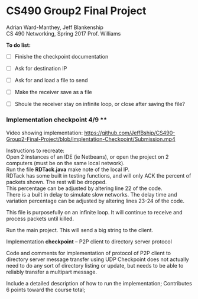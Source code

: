 # CS490 Group2 Final Project
Adrian Ward-Manthey, Jeff Blankenship     
CS 490 Networking, Spring 2017
Prof. Williams

**To do list:**
- [ ] Finishe the checkpoint documentation
- [ ] Ask for destination IP
- [ ] Ask for and load a file to send
- [ ] Make the receiver save as a file
- [ ] Shoule the receiver stay on infinite loop, or close after saving the file?



### Implementation checkpoint 4/9 **

Video showing implementation:
https://github.com/JeffBship/CS490-Group2-Final-Project/blob/Implentation-Checkpoint/Submission.mp4

Instructions to recreate:  
Open 2 instances of an IDE (ie Netbeans), or open the project on 2 computers (must be on the same local network).  
Run the file **RDTack.java**  make note of the local IP.  
RDTack has some built in testing functions, and will only ACK the percent of packets shown.  The rest will be dropped.  
This percentage can be adjusted by altering line 22 of the code.  
There is a built in delay to simulate slow networks.  The delay time and variation percentage can be adjusted by altering lines 23-24 of the code.  


This file is purposefully on an infinite loop.  It will continue to receive and process packets until killed.

Run the main project.  This will send a big string to the client.





Implementation **checkpoint** – P2P client to directory server protocol

Code and comments for implementation of protocol of P2P client to directory server message transfer using UDP
Checkpoint does not actually need to do any sort of directory listing or update, but needs to be able to reliably transfer a multipart message.

Include a detailed description of how to run the implementation;
Contributes 6 points toward the course total;
